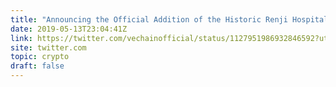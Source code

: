 ```yaml
---
title: "Announcing the Official Addition of the Historic Renji Hospital into the Digital Carbon Ecosystem &amp; Norway in a Box Set to Go Live on Bright Code"
date: 2019-05-13T23:04:41Z
link: https://twitter.com/vechainofficial/status/1127951986932846592?utm_medium=RSS&utm_source=hune
site: twitter.com
topic: crypto
draft: false
---
```


